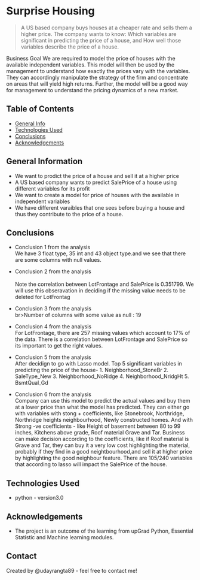 # Surprise Housing
> A US based company buys houses at a cheaper rate and sells them a higher price.
The company wants to know:
Which variables are significant in predicting the price of a house, and
How well those variables describe the price of a house. 
 
Business Goal 
We are required to model the price of houses with the available independent variables. This model will then be used by the management to understand how exactly the prices vary with the variables. They can accordingly manipulate the strategy of the firm and concentrate on areas that will yield high returns. Further, the model will be a good way for management to understand the pricing dynamics of a new market.


## Table of Contents
* [General Info](#general-information)
* [Technologies Used](#technologies-used)
* [Conclusions](#conclusions)
* [Acknowledgements](#acknowledgements)

<!-- You can include any other section that is pertinent to your problem -->

## General Information
- We want to prodict the price of a house and sell it at a higher price
- A US based company wants to predict SalePrice of a house using different variables for its profit
- We want to create a model for price of houses with the available in independent variables
- We have different varaibles that one sees before buying a house and thus they contribute to the price of a house.

<!-- You don't have to answer all the questions - just the ones relevant to your project. -->

## Conclusions
- Conclusion 1 from the analysis
<br>We have 3 float type, 35 int and 43 object type.and we see that there are some columns with null values.
- Conclusion 2 from the analysis
<br><br>Note the correlation between LotFrontage and SalePrice is 0.351799. We will use this obseravation in deciding if the missing value needs to be deleted for LotFrontag
- Conclusion 3 from the analysis
<br>br>Number of columns with some value as null : 19
- Conclusion 4 from the analysis
<br>For LotFrontage, there are 257 missing values which account to 17% of the data. There is a correlation between LotFrontage and SalePrice so its important to get the right values.
- Conclusion 5 from the analysis
<br>After decidign to go with Lasso model.
   Top 5 significant variables in predicting the price of the house-
        1. Neighborhood_StoneBr
        2. SaleType_New
        3. Neighborhood_NoRidge
        4. Neighborhood_NridgHt
        5. BsmtQual_Gd

- Conclusion 6 from the analysis
<br>Company can use this model to predict the actual values and buy them at a lower price than what the model has predicted.
They can either go with variables with stong + coefficients, like Stonebrook, Northridge, Northridge heights neighbourhood, Newly constructed homes. 
And with Strong -ve coefficients - like Height of basement between 80 to 99 inches, Kitchens above grade, Roof material Grave and Tar.
Business can make decision according to the coefficients, like if Roof material is Grave and Tar, they can buy it a very low cost highlighting the material, probably if they find in a good neightbourhood,and sell it at higher price by highlighting the good neighbour feature.
There are 105/240 variables that according to lasso will impact the SalePrice of the house.


<!-- You don't have to answer all the questions - just the ones relevant to your project. -->


## Technologies Used
- python - version3.0

<!-- As the libraries versions keep on changing, it is recommended to mention the version of library used in this project -->

## Acknowledgements
- The project is an outcome of the learning from upGrad Python, Essential Statistic and Machine learning modules.


## Contact
Created by @udayrangta89 - feel free to contact me!


<!-- Optional -->
<!-- ## License -->
<!-- This project is open source and available under the [... License](). -->

<!-- You don't have to include all sections - just the one's relevant to your project -->
